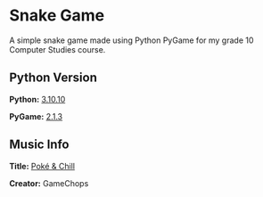 # Snake Game
A simple snake game made using Python PyGame for my grade 10 Computer Studies course.

## Python Version
**Python:** [3.10.10](https://www.python.org/downloads/release/python-31010/
)

**PyGame:** [2.1.3](https://github.com/pygame/pygame/releases/tag/2.1.3)

## Music Info
**Title:** [Poké & Chill](https://www.youtube.com/watch?v=2DVpys50LVE)

**Creator:** GameChops
